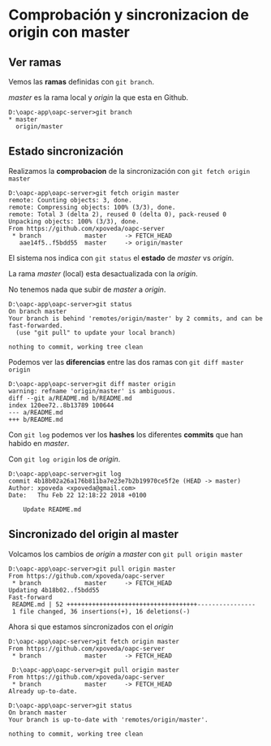 Comprobación y sincronizacion de origin con master
==================================================

Ver ramas
---------
Vemos las **ramas** definidas con `git branch`. 

*master* es la rama local y *origin* la que esta en Github.
```
D:\oapc-app\oapc-server>git branch
* master
  origin/master
```

Estado sincronización
---------------------
Realizamos la **comprobacion** de la sincronización con `git fetch origin master`
```
D:\oapc-app\oapc-server>git fetch origin master
remote: Counting objects: 3, done.
remote: Compressing objects: 100% (3/3), done.
remote: Total 3 (delta 2), reused 0 (delta 0), pack-reused 0
Unpacking objects: 100% (3/3), done.
From https://github.com/xpoveda/oapc-server
 * branch            master     -> FETCH_HEAD
   aae14f5..f5bdd55  master     -> origin/master
```

El sistema nos indica con `git status` el **estado** de *master* vs *origin*.

La rama *master* (local) esta desactualizada con la *origin*.

No tenemos nada que subir de *master* a *origin*.
```
D:\oapc-app\oapc-server>git status
On branch master
Your branch is behind 'remotes/origin/master' by 2 commits, and can be fast-forwarded.
  (use "git pull" to update your local branch)

nothing to commit, working tree clean
```

Podemos ver las **diferencias** entre las dos ramas con `git diff master origin`
```
D:\oapc-app\oapc-server>git diff master origin
warning: refname 'origin/master' is ambiguous.
diff --git a/README.md b/README.md
index 120ee72..8b13789 100644
--- a/README.md
+++ b/README.md
```

Con `git log` podemos ver los **hashes** los diferentes **commits** que han habido en *master*.

Con `git log origin` los de *origin*.
```
D:\oapc-app\oapc-server>git log
commit 4b18b02a26a176b811ba7e23e7b2b19970ce5f2e (HEAD -> master)
Author: xpoveda <xpoveda@gmail.com>
Date:   Thu Feb 22 12:18:22 2018 +0100

    Update README.md
```

Sincronizado del origin al master
---------------------------------
Volcamos los cambios de *origin* a *master* con `git pull origin master`
```
D:\oapc-app\oapc-server>git pull origin master
From https://github.com/xpoveda/oapc-server
 * branch            master     -> FETCH_HEAD
Updating 4b18b02..f5bdd55
Fast-forward
 README.md | 52 ++++++++++++++++++++++++++++++++++++----------------
 1 file changed, 36 insertions(+), 16 deletions(-)
```

Ahora si que estamos sincronizados con el *origin*
```
D:\oapc-app\oapc-server>git fetch origin master
From https://github.com/xpoveda/oapc-server
 * branch            master     -> FETCH_HEAD
 
 D:\oapc-app\oapc-server>git pull origin master
From https://github.com/xpoveda/oapc-server
 * branch            master     -> FETCH_HEAD
Already up-to-date.

D:\oapc-app\oapc-server>git status
On branch master
Your branch is up-to-date with 'remotes/origin/master'.

nothing to commit, working tree clean

```
